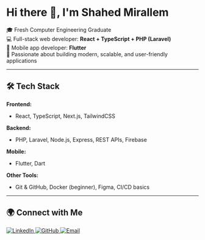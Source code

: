 # Hi there 👋, I'm Shahed Mirallem

🎓 Fresh Computer Engineering Graduate  
💻 Full-stack web developer: **React + TypeScript + PHP (Laravel)**  
📱 Mobile app developer: **Flutter**  
🚀 Passionate about building modern, scalable, and user-friendly applications  

---

## 🛠 Tech Stack

**Frontend:**  
- React, TypeScript, Next.js, TailwindCSS  

**Backend:**  
- PHP, Laravel, Node.js, Express, REST APIs, Firebase  

**Mobile:**  
- Flutter, Dart  

**Other Tools:**  
- Git & GitHub, Docker (beginner), Figma, CI/CD basics  


---


## 🌍 Connect with Me
<a href="https://www.linkedin.com/in/shahed-mirallem-325260357?utm_source=share&utm_campaign=share_via&utm_content=profile&utm_medium=ios_app" target="_blank">
  <img src="https://img.icons8.com/color/48/000000/linkedin.png" alt="LinkedIn"/>
</a>

<a href="https://github.com/shahed-mirallem" target="_blank">
  <img src="https://img.icons8.com/ios-glyphs/48/000000/github.png" alt="GitHub"/>
</a>

<a href="mailto:shahedmirallem@gmail.com">
  <img src="https://img.icons8.com/color/48/000000/gmail-new.png" alt="Email"/>
</a>

